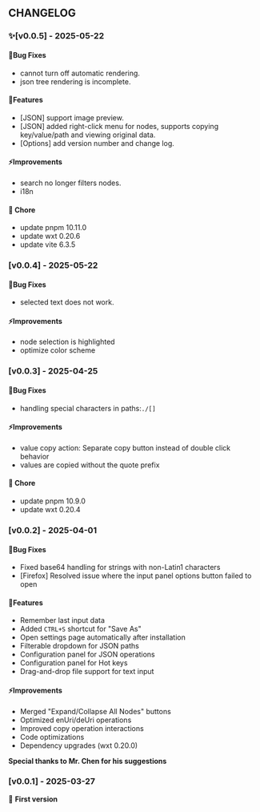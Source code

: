 ## CHANGELOG

### ✨[v0.0.5] - 2025-05-22

#### 🐛Bug Fixes

- cannot turn off automatic rendering.
- json tree rendering is incomplete.

#### 🚀Features

- [JSON] support image preview.
- [JSON] added right-click menu for nodes, supports copying key/value/path and viewing original data.
- [Options] add version number and change log.

#### ⚡Improvements

- search no longer filters nodes.
- i18n

#### 🐳 Chore

- update pnpm 10.11.0
- update wxt 0.20.6
- update vite 6.3.5

### [v0.0.4] - 2025-05-22

#### 🐛Bug Fixes

- selected text does not work.

#### ⚡Improvements

- node selection is highlighted
- optimize color scheme

### [v0.0.3] - 2025-04-25

#### 🐛Bug Fixes

- handling special characters in paths:`./[]`

#### ⚡Improvements

- value copy action: Separate copy button instead of double click behavior
- values ​​are copied without the quote prefix

#### 🐳 Chore

- update pnpm 10.9.0
- update wxt 0.20.4

### [v0.0.2] - 2025-04-01

#### 🐛Bug Fixes

- Fixed base64 handling for strings with non-Latin1 characters
- [Firefox] Resolved issue where the input panel options button failed to open

#### 🚀Features

- Remember last input data
- Added `CTRL+S` shortcut for "Save As"
- Open settings page automatically after installation
- Filterable dropdown for JSON paths
- Configuration panel for JSON operations
- Configuration panel for Hot keys
- Drag-and-drop file support for text input

#### ⚡Improvements

- Merged "Expand/Collapse All Nodes" buttons
- Optimized enUri/deUri operations
- Improved copy operation interactions
- Code optimizations
- Dependency upgrades (wxt 0.20.0)

**Special thanks to Mr. Chen for his suggestions**

### [v0.0.1] - 2025-03-27

🎉 **First version**
